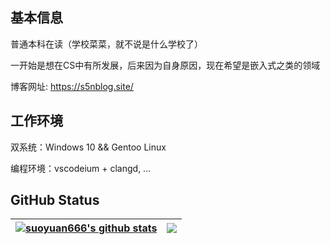## 基本信息

普通本科在读（学校菜菜，就不说是什么学校了）

一开始是想在CS中有所发展，后来因为自身原因，现在希望是嵌入式之类的领域

博客网址: https://s5nblog.site/

## 工作环境

双系统：Windows 10 && Gentoo Linux

编程环境：vscodeium + clangd, ...

## GitHub Status

| <a href="https://payloads.online"><img align="center" src="https://github-readme-stats.vercel.app/api?username=suoyuan666&show_icons=true&include_all_commits=true&theme=graywhite&hide_border=true&hide=contribs" alt="suoyuan666's github stats" /></a> | <a href="https://s5nblog.site"><img align="center" src="https://github-readme-stats.vercel.app/api/top-langs/?username=suoyuan666&layout=compact&theme=graywhite&hide_border=true&hide=javascript,html,css" /></a> |
| ------------- | ------------- |
